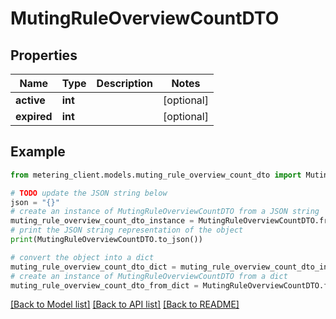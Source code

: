 # MutingRuleOverviewCountDTO


## Properties

Name | Type | Description | Notes
------------ | ------------- | ------------- | -------------
**active** | **int** |  | [optional] 
**expired** | **int** |  | [optional] 

## Example

```python
from metering_client.models.muting_rule_overview_count_dto import MutingRuleOverviewCountDTO

# TODO update the JSON string below
json = "{}"
# create an instance of MutingRuleOverviewCountDTO from a JSON string
muting_rule_overview_count_dto_instance = MutingRuleOverviewCountDTO.from_json(json)
# print the JSON string representation of the object
print(MutingRuleOverviewCountDTO.to_json())

# convert the object into a dict
muting_rule_overview_count_dto_dict = muting_rule_overview_count_dto_instance.to_dict()
# create an instance of MutingRuleOverviewCountDTO from a dict
muting_rule_overview_count_dto_from_dict = MutingRuleOverviewCountDTO.from_dict(muting_rule_overview_count_dto_dict)
```
[[Back to Model list]](../README.md#documentation-for-models) [[Back to API list]](../README.md#documentation-for-api-endpoints) [[Back to README]](../README.md)


